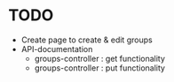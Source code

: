 # TODO

- Create page to create & edit groups 
- API-documentation
  - groups-controller : get functionality
  - groups-controller : put functionality


